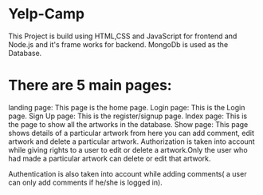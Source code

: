 # Yelp-Camp
This Project is build using HTML,CSS and JavaScript for frontend and Node.js and it's frame works for backend. MongoDb is used as the Database.

# There are 5 main pages:
landing page: This page is the home page. Login page: This is the Login page. Sign Up page: This is the register/signup page. Index page: This is the page to show all the artworks in the database. Show page: This page shows details of a particular artwork from here you can add comment, edit artwork and delete a particular artwork. Authorization is taken into account while giving rights to a user to edit or delete a artwork.Only the user who had made a particular artwork can delete or edit that artwork.

Authentication is also taken into account while adding comments( a user can only add comments if he/she is logged in).
